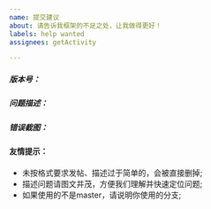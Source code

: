 ```yaml
---
name: 提交建议
about: 请告诉我框架的不足之处，让我做得更好！
labels: help wanted
assignees: getActivity

---
```



##### 版本号：


##### 问题描述：



##### 错误截图：




#### 友情提示：
  - 未按格式要求发帖、描述过于简单的，会被直接删掉;
  - 描述问题请图文并茂，方便我们理解并快速定位问题;
  - 如果使用的不是master，请说明你使用的分支;
